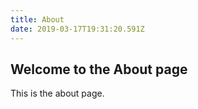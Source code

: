 ```yaml
---
title: About
date: 2019-03-17T19:31:20.591Z
---
```


## Welcome to the About page

This is the about page.
